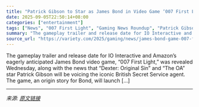 ```yaml
---
title: "Patrick Gibson to Star as James Bond in Video Game ‘007 First Light’; Gameplay Trailer, Release Date Revealed (Gaming News Roundup)"
date: 2025-09-05T22:50:14+08:00
categories: ["entertainment"]
tags: ["News", "007 First Light", "Gaming News Roundup", "Patrick Gibson"]
summary: "The gameplay trailer and release date for IO Interactive and Amazon&#8217;s eagerly anticipated James Bond video game, &#8220;007 First Light,&#8221; was revealed Wednesday, along with the news that &"
source_url: "https://variety.com/2025/gaming/news/james-bond-game-007-first-light-patrick-gibson-gaming-news-1236506657/"
---
```


The gameplay trailer and release date for IO Interactive and Amazon&#8217;s eagerly anticipated James Bond video game, &#8220;007 First Light,&#8221; was revealed Wednesday, along with the news that &#8220;Dexter: Original Sin&#8221; and &#8220;The OA&#8221; star Patrick Gibson will be voicing the iconic British Secret Service agent. The game, an origin story for Bond, will launch [&#8230;]

---

*来源: [原文链接](https://variety.com/2025/gaming/news/james-bond-game-007-first-light-patrick-gibson-gaming-news-1236506657/)*

